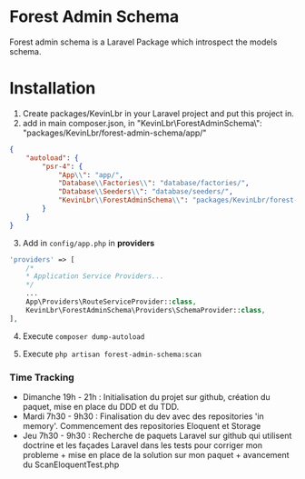 # Forest Admin Schema

Forest admin schema is a Laravel Package which introspect the models schema.

# Installation 
1. Create packages/KevinLbr in your Laravel project and put this project in.
2. add in main composer.json, in  "KevinLbr\\ForestAdminSchema\\": "packages/KevinLbr/forest-admin-schema/app/"

```json
{
    "autoload": {
        "psr-4": {
            "App\\": "app/",
            "Database\\Factories\\": "database/factories/",
            "Database\\Seeders\\": "database/seeders/",
            "KevinLbr\\ForestAdminSchema\\": "packages/KevinLbr/forest-admin-schema/src/"
        }
    }
}
```

3. Add in `config/app.php` in **providers**
```php   
'providers' => [
    /*
    * Application Service Providers...
    */
    ...
    App\Providers\RouteServiceProvider::class,
    KevinLbr\ForestAdminSchema\Providers\SchemaProvider::class,
],
```
4. Execute `composer dump-autoload`

5. Execute `php artisan forest-admin-schema:scan`

### Time Tracking 
- Dimanche 19h - 21h : Initialisation du projet sur github, création du paquet, mise en place du DDD et du TDD.
- Mardi 7h30 - 9h30 : Finalisation du dev avec des repositories 'in memory'. Commencement des repositories Eloquent et Storage
- Jeu 7h30 - 9h30 : Recherche de paquets Laravel sur github qui utilisent doctrine et les façades Laravel dans les tests pour corriger mon probleme + mise en place de la solution sur mon paquet + avancement du ScanEloquentTest.php
